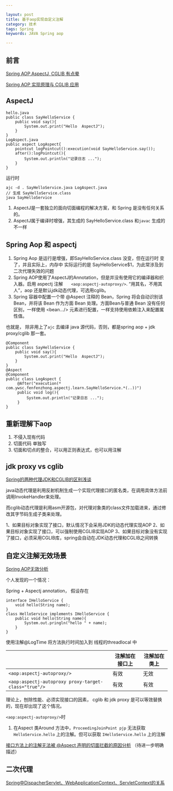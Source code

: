 ```yaml
---

layout: post
title: 基于aop实现自定义注解
category: 技术
tags: Spring
keywords: JAVA Spring aop

---
```


## 前言 


[Spring AOP,AspectJ, CGLIB 有点晕](https://www.jianshu.com/p/fe8d1e8bd63e)

[Spring AOP 实现原理与 CGLIB 应用](https://www.ibm.com/developerworks/cn/java/j-lo-springaopcglib/index.html)

## AspectJ

	hello.java
	public class SayHelloService {
	    public void say(){
	        System.out.print("Hello  AspectJ");
	    }
	}
	LogAspect.java
	public aspect LogAspect{
    	pointcut logPointcut():execution(void SayHelloService.say());
    	after():logPointcut(){
         	System.out.println("记录日志 ..."); 
    	}
	}
	
运行时
	
	ajc -d . SayHelloService.java LogAspect.java
	// 生成 SayHelloService.class
	java SayHelloService


1. AspectJ是一套独立的面向切面编程的解决方案，和 Spring 是没有任何关系的。
2. AspectJ属于编译时增强，其生成的 SayHelloService.class 和`javac` 生成的不一样

## Spring Aop 和 aspectj

1. Spring Aop 是运行是增强，即SayHelloService.class 没变，但在运行时 变了，并且实际上，内存中 实际运行的是 SayHelloService$1，为此常涉及到二次代理失效的问题
2. Spring AOP使用了AspectJ的Annotation，但是并没有使用它的编译器和织入器。启用 aspectj 注解 `   <aop:aspectj-autoproxy/>`. “用其名，不用其人”，aop 还是默认jdk动态代理，可选用cglib。
3. Spring 容器中配置一个带 @Aspect 注释的 Bean，Spring 将会自动识别该 Bean，并将该 Bean 作为方面 Bean 处理。方面Bean与普通 Bean 没有任何区别，一样使用 <bean.../> 元素进行配置，一样支持使用依赖注入来配置属性值。

也就是， 除非用上了`ajc` 去编译 java 源代码，否则，都是spring aop + jdk proxy/cglib 那一套。

	@Component
	public class SayHelloService {
	    public void say(){
	        System.out.print("Hello  AspectJ");
	    }
	} 
	@Aspect
	@Component
	public class LogAspect {
	     @After("execution(* com.ywsc.fenfenzhong.aspectj.learn.SayHelloService.*(..))")
	     public void log(){
	         System.out.println("记录日志 ...");
	     }
	}


## 重新理解下aop

1. 不侵入现有代码
2. 切面代码 单独写
3. 切面和切点的整合，可以用正则表达式，也可以用注解

## jdk proxy vs cglib

[Spring的两种代理JDK和CGLIB的区别浅谈](https://blog.csdn.net/u013126379/article/details/52121096)

java动态代理是利用反射机制生成一个实现代理接口的匿名类，在调用具体方法前调用InvokeHandler来处理。

而cglib动态代理是利用asm开源包，对代理对象类的class文件加载进来，通过修改其字节码生成子类来处理。

1、如果目标对象实现了接口，默认情况下会采用JDK的动态代理实现AOP 
2、如果目标对象实现了接口，可以强制使用CGLIB实现AOP 
3、如果目标对象没有实现了接口，必须采用CGLIB库，spring会自动在JDK动态代理和CGLIB之间转换

## 自定义注解无效场景

[Spring AOP无效分析](https://www.jianshu.com/p/e130b5b73c1b)

个人发现的一个情况：

Spring + Aspectj annotation， 假设存在

	interface IHelloService {
		void hello(String name);
	}
	class HelloService implements IHelloService {
		public void hello(String name){
			System.out.pringln("hello " + name);
		}
	}
	
使用注解@LogTime 将方法执行时间加入到 线程的threadlocal 中

||注解加在接口上|注解加在类上|
|---|---|---|
|`<aop:aspectj-autoproxy/>`|有效|无效|
|`<aop:aspectj-autoproxy proxy-target-class="true"/>`|有效|有效|

理论上，刨除性能、必须实现接口的因素， cglib 和 jdk proxy 是可以等效替换的，现在却出现了这个情况。

`<aop:aspectj-autoproxy/>`时

1. 在Aspect 类Around 方法中，`ProceedingJoinPoint pjp` 无法获取 `HelloService.hello` 上的注解。但可以获取 `IHelloService.hello` 上的注解


[接口方法上的注解无法被 @Aspect 声明的切面拦截的原因分析](http://www.importnew.com/28788.html) （待进一步明确描述）

## 二次代理

[Spring中DispacherServlet、WebApplicationContext、ServletContext的关系](https://blog.csdn.net/c289054531/article/details/9196149)

